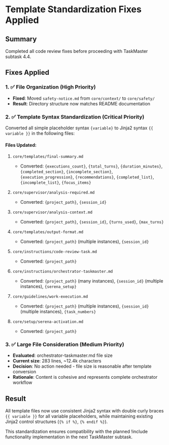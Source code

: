 # Template Standardization Fixes Applied

## Summary
Completed all code review fixes before proceeding with TaskMaster subtask 4.4.

## Fixes Applied

### 1. ✅ File Organization (High Priority)
- **Fixed**: Moved `safety-notice.md` from `core/context/` to `core/safety/`
- **Result**: Directory structure now matches README documentation

### 2. ✅ Template Syntax Standardization (Critical Priority)
Converted all simple placeholder syntax `{variable}` to Jinja2 syntax `{{ variable }}` in the following files:

#### Files Updated:
1. `core/templates/final-summary.md`
   - Converted: `{executions_count}`, `{total_turns}`, `{duration_minutes}`, `{completed_section}`, `{incomplete_section}`, `{execution_progression}`, `{recommendations}`, `{completed_list}`, `{incomplete_list}`, `{focus_items}`

2. `core/supervisor/analysis-required.md`
   - Converted: `{project_path}`, `{session_id}`

3. `core/supervisor/analysis-context.md`
   - Converted: `{project_path}`, `{session_id}`, `{turns_used}`, `{max_turns}`

4. `core/templates/output-format.md`
   - Converted: `{project_path}` (multiple instances), `{session_id}`

5. `core/instructions/code-review-task.md`
   - Converted: `{project_path}`

6. `core/instructions/orchestrator-taskmaster.md`
   - Converted: `{project_path}` (many instances), `{session_id}` (multiple instances), `{serena_setup}`

7. `core/guidelines/work-execution.md`
   - Converted: `{project_path}` (multiple instances), `{session_id}` (multiple instances), `{task_numbers}`

8. `core/setup/serena-activation.md`
   - Converted: `{project_path}`

### 3. ✅ Large File Consideration (Medium Priority)
- **Evaluated**: orchestrator-taskmaster.md file size
- **Current size**: 283 lines, ~12.4k characters
- **Decision**: No action needed - file size is reasonable after template conversion
- **Rationale**: Content is cohesive and represents complete orchestrator workflow

## Result
All template files now use consistent Jinja2 syntax with double curly braces `{{ variable }}` for all variable placeholders, while maintaining existing Jinja2 control structures (`{% if %}`, `{% endif %}`).

This standardization ensures compatibility with the planned !include functionality implementation in the next TaskMaster subtask.
